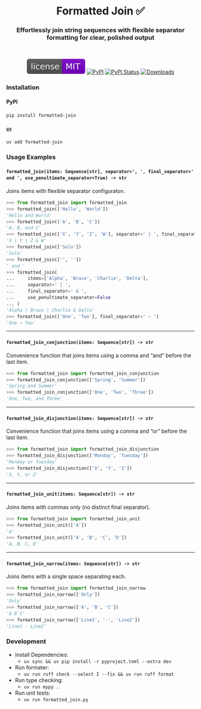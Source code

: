 <h1 align="center">Formatted Join ✅</h1>

<h3 align="center">Effortlessly join string sequences with flexible separator formatting for clear, polished output</h3>

<br/>

<p align="center">
<a href="https://raw.githubusercontent.com/sashsinha/formatted-join/main/LICENCE"><img alt="License: MIT" src="https://raw.githubusercontent.com/sashsinha/formatted-join/main/license.svg"></a>
<a href="https://pypi.org/project/formatted-join/"><img alt="PyPI" src="https://img.shields.io/pypi/v/formatted-join"></a>
<a href="https://pypi.org/project/formatted-join/"><img alt="PyPI Status" src="https://img.shields.io/pypi/status/formatted-join"></a>
<a href="https://pepy.tech/project/formatted-join"><img alt="Downloads" src="https://pepy.tech/badge/formatted-join"></a>
</p>

### Installation

#### PyPI
```
pip install formatted-join
```

#### [`uv`](https://github.com/astral-sh/uv)
```
uv add formatted-join
```

### Usage Examples

#### `formatted_join(items: Sequence[str], separator=', ', final_separator=' and ', use_penultimate_separator=True) -> str`
Joins items with flexible separator configuraton.
```py
>>> from formatted_join import formatted_join
>>> formatted_join(['Hello', 'World'])
'Hello and World'
>>> formatted_join(('A', 'B', 'C'))
'A, B, and C'
>>> formatted_join(['X', 'Y', 'Z', 'W'], separator=' | ', final_separator=' & ')
'X | Y | Z & W'
>>> formatted_join(['Solo'])
'Solo'
>>> formatted_join(['', ''])
' and '
>>> formatted_join(
...     items=['Alpha', 'Bravo', 'Charlie', 'Delta'],
...     separator=' | ',
...     final_separator=' & ',
...     use_penultimate_separator=False
... )
'Alpha | Bravo | Charlie & Delta'
>>> formatted_join(['One', 'Two'], final_separator=' ~ ')
'One ~ Two'
```

---

#### `formatted_join_conjunction(items: Sequence[str]) -> str`
Convenience function that joins items using a comma and “and” before the last item.
```py
>>> from formatted_join import formatted_join_conjunction
>>> formatted_join_conjunction(['Spring', 'Summer'])
'Spring and Summer'
>>> formatted_join_conjunction(['One', 'Two', 'Three'])
'One, Two, and Three'
```

---

#### `formatted_join_disjunction(items: Sequence[str]) -> str`
Convenience function that joins items using a comma and “or” before the last item.
```py
>>> from formatted_join import formatted_join_disjunction
>>> formatted_join_disjunction(['Monday', 'Tuesday'])
'Monday or Tuesday'
>>> formatted_join_disjunction(['X', 'Y', 'Z'])
'X, Y, or Z'
```

---

#### `formatted_join_unit(items: Sequence[str]) -> str`
Joins items with commas only (no distinct final separator).
```py
>>> from formatted_join import formatted_join_unit
>>> formatted_join_unit(['A'])
'A'
>>> formatted_join_unit(['A', 'B', 'C', 'D'])
'A, B, C, D'
```

---

#### `formatted_join_narrow(items: Sequence[str]) -> str`
Joins items with a single space separating each.
```py
>>> from formatted_join import formatted_join_narrow
>>> formatted_join_narrow(['Only'])
'Only'
>>> formatted_join_narrow(['A', 'B', 'C'])
'A B C'
>>> formatted_join_narrow(['Line1', '-', 'Line2'])
'Line1 - Line2'
```

### Development
- Install Dependencies:
  - `uv sync && uv pip install -r pyproject.toml --extra dev`
- Run formater:
  - `uv run ruff check --select I --fix && uv run ruff format`
- Run type checking:
  - `uv run mypy .`
- Run unit tests:
  - `uv run formatted_join.py`
